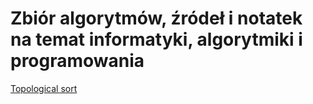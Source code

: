 # Zbiór algorytmów, źródeł i notatek na temat informatyki, algorytmiki i programowania

[Topological sort](https://en.wikipedia.org/wiki/Topological_sorting)

